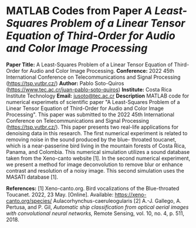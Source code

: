 # MATLAB Codes from Paper *A Least-Squares Problem of a Linear Tensor Equation of Third-Order for Audio and Color Image Processing*
**Paper Title:** A Least-Squares Problem of a Linear Tensor Equation of Third-Order for Audio and Color Image Processing.
**Conference:** 2022 45th International Conference on Telecommunications and Signal Processing (https://tsp.vutbr.cz/)
**Author:** Pablo Soto-Quiros (https://www.tec.ac.cr/juan-pablo-soto-quiros)
**Institute:** Costa Rica Institute Technology
**Email:** jusoto@tec.ac.cr
**Description** MATLAB code for numerical experimets of scientific paper "A Least-Squares Problem of a Linear Tensor Equation of Third-Order for Audio and Color Image Processing". This paper was submitted to the 2022 45th International Conference on Telecommunications and Signal Processing (https://tsp.vutbr.cz/). This paper presents two real-life applications for denoising data in this research. The first numerical experiment is related to removing noise in the sound produced by the blue- throated toucanet, which is a near-passerine bird living in the mountain forests of Costa Rica, Panama, and Colombia. This numerical simulation utilizes a sound database taken from the Xeno-canto website [1]. In the second numerical experiment, we present a method for image deconvolution to remove blur or enhance contrast and resolution of a noisy image. This second simulation uses the MASATI database [1].

**References:**
[1] Xeno-canto.org. Bird vocalizations of the Blue-throated Toucanet. 2022, 23 May. [Online]. Available: https://xeno-canto.org/species/ Aulacorhynchus-caeruleogularis
[2] A.-J. Gallego, A. Pertusa, and P. Gil, *Automatic ship classification from optical aerial images with convolutional neural networks,* Remote Sensing, vol. 10, no. 4, p. 511, 2018.
